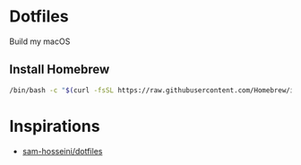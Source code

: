 # Dotfiles

Build my macOS

## Install Homebrew

```sh
/bin/bash -c "$(curl -fsSL https://raw.githubusercontent.com/Homebrew/install/master/install.sh)"
```

# Inspirations

- [sam-hosseini/dotfiles](https://github.com/sam-hosseini/dotfiles)
